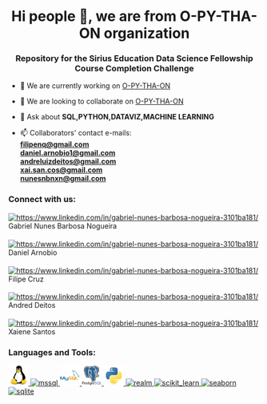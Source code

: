 <h1 align="center">Hi people 👋, we are from O-PY-THA-ON organization</h1>
<h3 align="center">Repository for the Sirius Education Data Science Fellowship Course Completion Challenge</h3>

- 🔭 We are currently working on [O-PY-THA-ON](https://github.com/O-PY-THA-ON/dcc---fellowship-ci-ncia-de-dados/)

- 👯 We are looking to collaborate on [O-PY-THA-ON](https://github.com/O-PY-THA-ON/dcc---fellowship-ci-ncia-de-dados/)

- 💬 Ask about **SQL,PYTHON,DATAVIZ,MACHINE LEARNING**

- 📫 Collaborators' contact e-mails:<br>
**filipenq@gmail.com**<br>
**daniel.arnobio1@gmail.com**<br>
**andreluizdeitos@gmail.com**<br>
**xai.san.cos@gmail.com**<br>
**nunesnbnxn@gmail.com**<br>


<h3 align="left">Connect with us:</h3>
<p align="left">
<a href="https://linkedin.com/in/https://www.linkedin.com/in/gabriel-nunes-barbosa-nogueira/" target="blank"><img align="center" src="https://raw.githubusercontent.com/rahuldkjain/github-profile-readme-generator/master/src/images/icons/Social/linked-in-alt.svg" alt="https://www.linkedin.com/in/gabriel-nunes-barbosa-nogueira-3101ba181/" height="30" width="40" /></a> Gabriel Nunes Barbosa Nogueira
<br>
<br>  
<a href="https://linkedin.com/in/https://www.linkedin.com/in/daniel-arnobio/" target="blank"><img align="center" src="https://raw.githubusercontent.com/rahuldkjain/github-profile-readme-generator/master/src/images/icons/Social/linked-in-alt.svg" alt="https://www.linkedin.com/in/gabriel-nunes-barbosa-nogueira-3101ba181/" height="30" width="40" /></a> Daniel Arnobio
<br>
<br>
<a href="https://linkedin.com/in/https://www.linkedin.com/in/daniel-arnobio/" target="blank"><img align="center" src="https://raw.githubusercontent.com/rahuldkjain/github-profile-readme-generator/master/src/images/icons/Social/linked-in-alt.svg" alt="https://www.linkedin.com/in/gabriel-nunes-barbosa-nogueira-3101ba181/" height="30" width="40" /></a> Filipe Cruz
<br>
<br>
<a href="https://linkedin.com/in/https://www.linkedin.com/in/daniel-arnobio/" target="blank"><img align="center" src="https://raw.githubusercontent.com/rahuldkjain/github-profile-readme-generator/master/src/images/icons/Social/linked-in-alt.svg" alt="https://www.linkedin.com/in/gabriel-nunes-barbosa-nogueira-3101ba181/" height="30" width="40" /></a> Andred Deitos
<br>
<br>
<a href="https://linkedin.com/in/https://www.linkedin.com/in/daniel-arnobio/" target="blank"><img align="center" src="https://raw.githubusercontent.com/rahuldkjain/github-profile-readme-generator/master/src/images/icons/Social/linked-in-alt.svg" alt="https://www.linkedin.com/in/gabriel-nunes-barbosa-nogueira-3101ba181/" height="30" width="40" /></a> Xaiene Santos
</p>

<h3 align="left">Languages and Tools:</h3>
<p align="left"> <a href="https://www.linux.org/" target="_blank" rel="noreferrer"> <img src="https://raw.githubusercontent.com/devicons/devicon/master/icons/linux/linux-original.svg" alt="linux" width="40" height="40"/> </a> <a href="https://www.microsoft.com/en-us/sql-server" target="_blank" rel="noreferrer"> <img src="https://www.svgrepo.com/show/303229/microsoft-sql-server-logo.svg" alt="mssql" width="40" height="40"/> </a> <a href="https://www.mysql.com/" target="_blank" rel="noreferrer"> <img src="https://raw.githubusercontent.com/devicons/devicon/master/icons/mysql/mysql-original-wordmark.svg" alt="mysql" width="40" height="40"/> </a> <a href="https://www.postgresql.org" target="_blank" rel="noreferrer"> <img src="https://raw.githubusercontent.com/devicons/devicon/master/icons/postgresql/postgresql-original-wordmark.svg" alt="postgresql" width="40" height="40"/> </a> <a href="https://www.python.org" target="_blank" rel="noreferrer"> <img src="https://raw.githubusercontent.com/devicons/devicon/master/icons/python/python-original.svg" alt="python" width="40" height="40"/> </a> <a href="https://realm.io/" target="_blank" rel="noreferrer"> <img src="https://raw.githubusercontent.com/bestofjs/bestofjs-webui/8665e8c267a0215f3159df28b33c365198101df5/public/logos/realm.svg" alt="realm" width="40" height="40"/> </a> <a href="https://scikit-learn.org/" target="_blank" rel="noreferrer"> <img src="https://upload.wikimedia.org/wikipedia/commons/0/05/Scikit_learn_logo_small.svg" alt="scikit_learn" width="40" height="40"/> </a> <a href="https://seaborn.pydata.org/" target="_blank" rel="noreferrer"> <img src="https://seaborn.pydata.org/_images/logo-mark-lightbg.svg" alt="seaborn" width="40" height="40"/> </a> <a href="https://www.sqlite.org/" target="_blank" rel="noreferrer"> <img src="https://www.vectorlogo.zone/logos/sqlite/sqlite-icon.svg" alt="sqlite" width="40" height="40"/> </a> </p>
